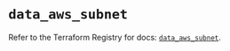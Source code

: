 # `data_aws_subnet`

Refer to the Terraform Registry for docs: [`data_aws_subnet`](https://registry.terraform.io/providers/hashicorp/aws/6.3.0/docs/data-sources/subnet).
